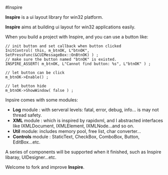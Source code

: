 #Inspire

**Inspire** is a ui layout library for win32 platform.

**Inspire** aims at building ui layout for win32 applications easily.

When you build a project with Inspire, and you can use a button like:

```
// init button and set callback when button clicked
InitControl( this, m_btnOK, L"btnOK", SetPressFunc(&CUIMessageBox::OnBtnOK) ) ;
// make sure the button named "btnOK" is existed.
INSPIRE_ASSERT( m_btnOK, L"Cannot find button: %s", L"btnOK" ) ;

// let button can be click
m_btnOK->Enable() ;

// let button hide
m_btnOK->ShowWindow( false ) ;
```

Inpsire comes with some modules:

* **Log**   module : with serveral levels: fatal, error, debug, info... is may not thread safety.
* **XML**   module : which is inspired by rapidxml, and I abstracted interfaces like IXMLDocument, IXMLElement,
            IXMLNode...and so on.
* **Util**  module: includes memory pool, free list, char converter...
* **Controls**  module : StaticText, CheckBox, ComboBox, Button, EditBox...etc.

A series of components will be supported when it finished, such as Inspire libaray, UIDesigner...etc.

Welcome to fork and improve **Inspire**.
